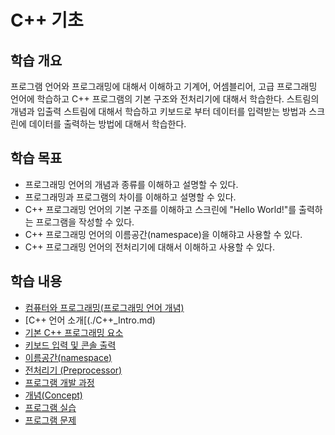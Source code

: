 # C++ 기초 

## 학습 개요

프로그램 언어와 프로그래밍에 대해서 이해하고 기계어, 어셈블리어, 고급 프로그래밍 언어에 학습하고 C++ 프로그램의 기본 구조와 전처리기에 대해서 학습한다. 스트림의 개념과 입출력 스트림에 대해서 학습하고 키보드로 부터 데이터를 입력받는 방법과 스크린에 데이터를 출력하는 방법에 대해서 학습한다. 

## 학습 목표

- 프로그래밍 언어의 개념과 종류를 이해하고 설명할 수 있다.
- 프로그래밍과 프로그램의 차이를 이해하고 설명할 수 있다.
- C++ 프로그래밍 언어의 기본 구조를 이해하고 스크린에 "Hello World!"를 출력하는 프로그램을 작성할 수 있다.
- C++ 프로그래밍 언어의 이름공간(namespace)을 이해햐고 사용할 수 있다.
- C++ 프로그래밍 언어의 전처리기에 대해서 이해하고 사용할 수 있다.



## 학습 내용

- [컴퓨터와 프로그래밍(프로그래밍 언어 개념)](./ProgrammingLanguage.md)
- [C++ 언어 소개[(./C++_Intro.md)
- [기본 C++ 프로그래밍 요소](./Basic.md) 
- [키보드 입력 및 콘솔 출력](./InOut.md)
- [이름공간(namespace)](./Namespace.md)
- [전처리기 (Preprocessor)](./Preprocessor.md)
- [프로그램 개발 과정](./ProgramDev.md)
- [개념(Concept)](./Concept.md)
- [프로그램 실습](./Labs.md)
- [프로그램 문제](./Problems.md)


